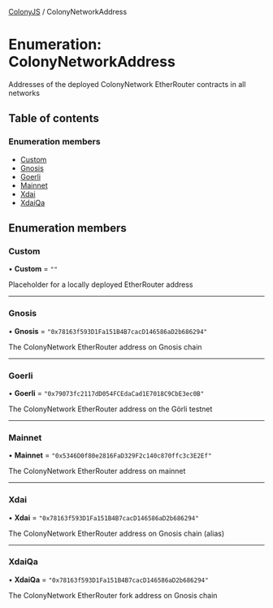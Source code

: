 [ColonyJS](../README.md) / ColonyNetworkAddress

# Enumeration: ColonyNetworkAddress

Addresses of the deployed ColonyNetwork EtherRouter contracts in all networks

## Table of contents

### Enumeration members

- [Custom](ColonyNetworkAddress.md#custom)
- [Gnosis](ColonyNetworkAddress.md#gnosis)
- [Goerli](ColonyNetworkAddress.md#goerli)
- [Mainnet](ColonyNetworkAddress.md#mainnet)
- [Xdai](ColonyNetworkAddress.md#xdai)
- [XdaiQa](ColonyNetworkAddress.md#xdaiqa)

## Enumeration members

### Custom

• **Custom** = `""`

Placeholder for a locally deployed EtherRouter address

___

### Gnosis

• **Gnosis** = `"0x78163f593D1Fa151B4B7cacD146586aD2b686294"`

The ColonyNetwork EtherRouter address on Gnosis chain

___

### Goerli

• **Goerli** = `"0x79073fc2117dD054FCEdaCad1E7018C9CbE3ec0B"`

The ColonyNetwork EtherRouter address on the Görli testnet

___

### Mainnet

• **Mainnet** = `"0x5346D0f80e2816FaD329F2c140c870ffc3c3E2Ef"`

The ColonyNetwork EtherRouter address on mainnet

___

### Xdai

• **Xdai** = `"0x78163f593D1Fa151B4B7cacD146586aD2b686294"`

The ColonyNetwork EtherRouter address on Gnosis chain (alias)

___

### XdaiQa

• **XdaiQa** = `"0x78163f593D1Fa151B4B7cacD146586aD2b686294"`

The ColonyNetwork EtherRouter fork address on Gnosis chain
